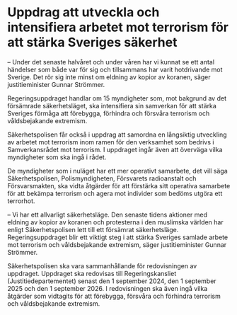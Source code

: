 # Uppdrag att utveckla och intensifiera arbetet mot terrorism för att stärka Sveriges säkerhet

– Under det senaste halvåret och under våren har vi kunnat se ett antal händelser som både var för sig och tillsammans har varit hotdrivande mot Sverige. Det rör sig inte minst om eldning av kopior av koranen, säger justitieminister Gunnar Strömmer.

Regeringsuppdraget handlar om 15 myndigheter som, mot bakgrund av det försämrade säkerhetsläget, ska intensifiera sin samverkan för att stärka Sveriges förmåga att förebygga, förhindra och försvåra terrorism och våldsbejakande extremism.

Säkerhetspolisen får också i uppdrag att samordna en långsiktig utveckling av arbetet mot terrorism inom ramen för den verksamhet som bedrivs i Samverkansrådet mot terrorism. I uppdraget ingår även att överväga vilka myndigheter som ska ingå i rådet.

De myndigheter som i nuläget har ett mer operativt samarbete, det vill säga Säkerhetspolisen, Polismyndigheten, Försvarets radioanstalt och Försvarsmakten, ska vidta åtgärder för att förstärka sitt operativa samarbete för att bekämpa terrorism och agera mot individer som bedöms utgöra ett terrorhot.

– Vi har ett allvarligt säkerhetsläge. Den senaste tidens aktioner med eldning av kopior av koranen och protesterna i den muslimska världen har enligt Säkerhetspolisen lett till ett försämrat säkerhetsläge. Regeringsuppdraget blir ett viktigt steg i att stärka Sveriges samlade arbete mot terrorism och våldsbejakande extremism, säger justitieminister Gunnar Strömmer.

Säkerhetspolisen ska vara sammanhållande för redovisningen av uppdraget. Uppdraget ska redovisas till Regeringskansliet (Justitiedepartementet) senast den 1 september 2024, den 1 september 2025 och den 1 september 2026\. I redovisningen ska även ingå vilka åtgärder som vidtagits för att förebygga, försvåra och förhindra terrorism och våldsbejakande extremism.
